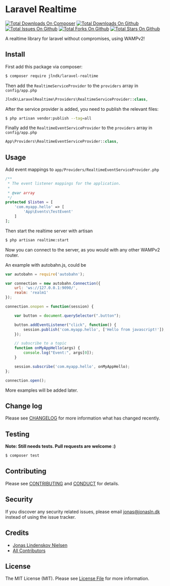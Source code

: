 # Laravel Realtime

[![Total Downloads On Composer](https://img.shields.io/packagist/dt/jlndk/laravel-realtime.svg?maxAge=2592000)](https://packagist.org/packages/jlndk/laravel-realtime)
[![Total Downloads On Github](https://img.shields.io/github/downloads/jlndk/laravel-realtime/total.svg)](https://github.com/jlndk/laravel-realtime)
[![Total Issues On Github](https://img.shields.io/github/issues/jlndk/laravel-realtime.svg)](https://github.com/jlndk/laravel-realtime/issues)
[![Total Forks On Github](https://img.shields.io/github/forks/jlndk/laravel-realtime.svg?style=social&label=Fork)](https://github.com/jlndk/laravel-realtime#fork-destination-box)
[![Total Stars On Github](https://img.shields.io/github/stars/jlndk/laravel-realtime.svg?style=social&label=Star)](https://github.com/jlndk/laravel-realtime)

A realtime library for laravel without compromises, using WAMPv2!

## Install

First add this package via composer:

``` bash
$ composer require jlndk/laravel-realtime
```

Then add the `RealtimeServiceProvider` to the `providers` array in `config/app.php`

``` php
Jlndk\LaravelRealtime\Providers\RealtimeServiceProvider::class,
```

After the service provider is added, you need to publish the relevant files:
``` bash
$ php artisan vendor:publish --tag=all
```

Finally add the `RealtimeEventServiceProvider` to the `providers` array in `config/app.php`

``` php
App\Providers\RealtimeEventServiceProvider::class,
```


## Usage

Add event mappings to `app/Providers/RealtimeEventServiceProvider.php`

``` php
/**
 * The event listener mappings for the application.
 *
 * @var array
 */
protected $listen = [
    'com.myapp.hello' => [
        'App\Events\TestEvent'
    ]
];
```

Then start the realtime server with artisan

``` bash
$ php artisan realtime:start
```

Now you can connect to the server, as you would with any other WAMPv2 router.

An example with autobahn.js, could be

``` js
var autobahn = require('autobahn');

var connection = new autobahn.Connection({
    url: 'ws://127.0.0.1:9090/',
    realm: 'realm1'
});

connection.onopen = function(session) {

    var button = document.querySelector(".button");

    button.addEventListener("click", function() {
        session.publish('com.myapp.hello', ['Hello from javascript!']);
    });

    // subscribe to a topic
    function onMyAppHello(args) {
        console.log("Event:", args[0]);
    }

    session.subscribe('com.myapp.hello', onMyAppHello);
};

connection.open();
```

More examples will be added later.

## Change log

Please see [CHANGELOG](CHANGELOG.md) for more information what has changed recently.

## Testing

**Note: Still needs tests. Pull requests are welcome :)**

``` bash
$ composer test
```

## Contributing

Please see [CONTRIBUTING](CONTRIBUTING.md) and [CONDUCT](CONDUCT.md) for details.

## Security

If you discover any security related issues, please email jonas@jonasln.dk instead of using the issue tracker.

## Credits

- [Jonas Lindenskov Nielsen](https://github.com/jlndk/)
- [All Contributors](composer.json)

## License

The MIT License (MIT). Please see [License File](LICENSE.md) for more information.
